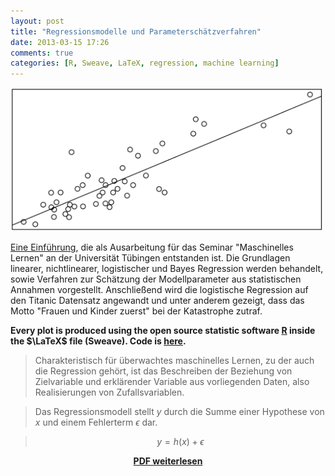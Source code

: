 ```yaml
---
layout: post
title: "Regressionsmodelle und Parameterschätzverfahren"
date: 2013-03-15 17:26
comments: true
categories: [R, Sweave, LaTeX, regression, machine learning]
---
```


<img src="/images/regressionPresentation-linearFit.png" width="500">

[Eine Einführung](regression.pdf), die als Ausarbeitung für das Seminar "Maschinelles Lernen" an der Universität Tübingen entstanden ist. Die Grundlagen linearer, nichtlinearer, logistischer und Bayes Regression werden behandelt, sowie Verfahren zur Schätzung der Modellparameter aus statistischen Annahmen vorgestellt.
Anschließend wird die logistische Regression auf den Titanic Datensatz angewandt und unter anderem gezeigt, dass das Motto "Frauen und Kinder zuerst" bei der Katastrophe zutraf.

**Every plot is produced using the open source statistic software [R](http://www.r-project.org/) inside the $\LaTeX$ file (Sweave). Code is [here](https://github.com/jonasnick/regression/blob/master/ausarbeitung/ausarbeitung.Rnw).**

> Charakteristisch für überwachtes maschinelles Lernen, zu der auch die Regression gehört, ist das Beschreiben der Beziehung von Zielvariable und erklärender Variable aus vorliegenden Daten, also Realisierungen von Zufallsvariablen.  

> Das Regressionsmodell stellt $y$ durch die Summe einer Hypothese von $x$ und einem Fehlerterm $\epsilon$ dar.

> $$
y = h(x) + \epsilon
$$


[<center>**PDF weiterlesen**</center>](/papers/regression.pdf)
